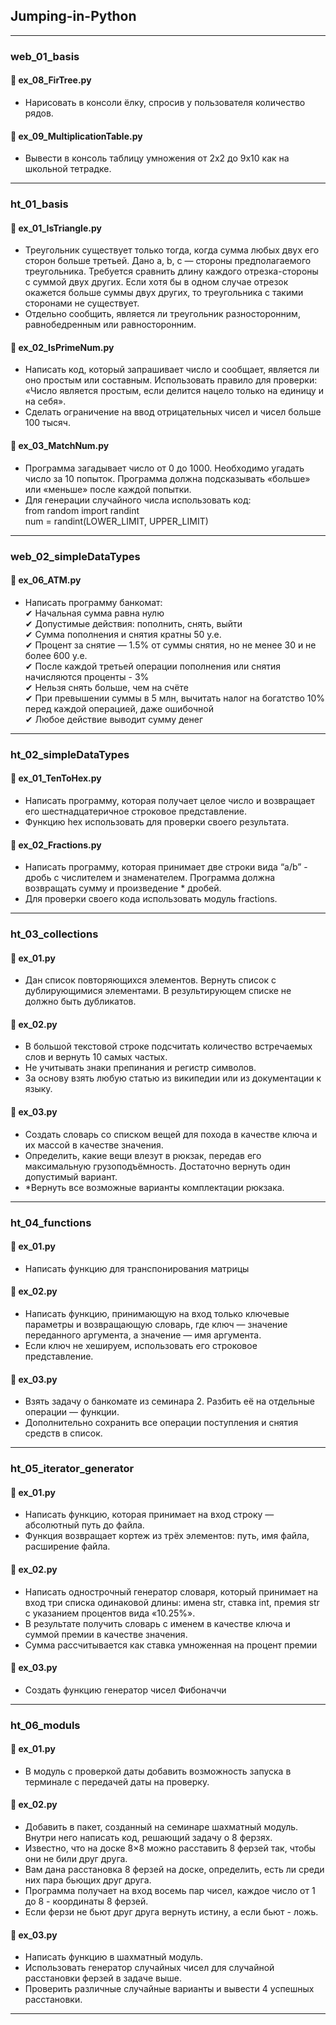 ## Jumping-in-Python

---------------
### web_01_basis 
#### 📌 ex_08_FirTree.py
- Нарисовать в консоли ёлку, спросив у пользователя количество рядов.

#### 📌 ex_09_MultiplicationTable.py
- Вывести в консоль таблицу умножения от 2х2 до 9х10 как на школьной тетрадке.

---------------
### ht_01_basis
#### 📌 ex_01_IsTriangle.py
- Треугольник существует только тогда, когда сумма любых двух его сторон больше
третьей. Дано a, b, c — стороны предполагаемого треугольника. Требуется сравнить
длину каждого отрезка-стороны с суммой двух других. Если хотя бы в одном случае
отрезок окажется больше суммы двух других, то треугольника с такими сторонами не
существует.
- Отдельно сообщить, является ли треугольник разносторонним, равнобедренным или равносторонним.

#### 📌 ex_02_IsPrimeNum.py
- Написать код, который запрашивает число и сообщает, является ли оно простым или составным. Использовать правило для проверки: «Число является простым, если делится нацело только на единицу и на себя».
- Сделать ограничение на ввод отрицательных чисел и чисел больше 100 тысяч.

#### 📌 ex_03_MatchNum.py
- Программа загадывает число от 0 до 1000. Необходимо угадать число за 10 попыток.
Программа должна подсказывать «больше» или «меньше» после каждой попытки.
- Для генерации случайного числа использовать код:   
from random import randint   
num = randint(LOWER_LIMIT, UPPER_LIMIT)

--------------------
### web_02_simpleDataTypes
#### 📌 ex_06_ATM.py
- Написать программу банкомат:  
✔ Начальная сумма равна нулю  
✔ Допустимые действия: пополнить, снять, выйти  
✔ Сумма пополнения и снятия кратны 50 у.е.  
✔ Процент за снятие — 1.5% от суммы снятия, но не менее 30 и не более 600 у.е.  
✔ После каждой третьей операции пополнения или снятия начисляются проценты - 3%  
✔ Нельзя снять больше, чем на счёте  
✔ При превышении суммы в 5 млн, вычитать налог на богатство 10% перед каждой операцией, даже ошибочной    
✔ Любое действие выводит сумму денег

--------------------
### ht_02_simpleDataTypes
#### 📌 ex_01_TenToHex.py
- Написать программу, которая получает целое число и возвращает его шестнадцатеричное строковое представление. 
- Функцию hex использовать для проверки своего результата.
#### 📌 ex_02_Fractions.py
- Написать программу, которая принимает две строки вида “a/b” - дробь с числителем и знаменателем. Программа должна возвращать сумму и произведение * дробей. 
- Для проверки своего кода использовать модуль fractions.

--------------------
### ht_03_collections
#### 📌 ex_01.py
- Дан список повторяющихся элементов. Вернуть список с дублирующимися
элементами. В результирующем списке не должно быть дубликатов.

#### 📌 ex_02.py
- В большой текстовой строке подсчитать количество встречаемых слов и вернуть 10 самых частых.
- Не учитывать знаки препинания и регистр символов.
- За основу взять любую статью из википедии или из документации к языку.

#### 📌 ex_03.py
- Создать словарь со списком вещей для похода в качестве ключа и их массой в качестве значения.
- Определить, какие вещи влезут в рюкзак, передав его максимальную грузоподъёмность. Достаточно вернуть один допустимый вариант.
- *Вернуть все возможные варианты комплектации рюкзака.

--------------------
### ht_04_functions
#### 📌 ex_01.py
- Написать функцию для транспонирования матрицы

#### 📌 ex_02.py
- Написать функцию, принимающую на вход только ключевые параметры и возвращающую словарь, где ключ — значение переданного аргумента, а значение — имя аргумента.
- Если ключ не хешируем, использовать его строковое представление.

#### 📌 ex_03.py
- Взять задачу о банкомате из семинара 2. Разбить её на отдельные операции — функции. 
- Дополнительно сохранить все операции поступления и снятия средств в список.  

--------------------
### ht_05_iterator_generator
#### 📌 ex_01.py
- Написать функцию, которая принимает на вход строку — абсолютный путь до файла.
- Функция возвращает кортеж из трёх элементов: путь, имя файла, расширение файла.

#### 📌 ex_02.py
- Написать однострочный генератор словаря, который принимает на вход три списка одинаковой длины: имена str, ставка int, премия str с указанием процентов вида «10.25%». 
- В результате получить словарь с именем в качестве ключа и суммой премии в качестве значения. 
- Сумма рассчитывается как ставка умноженная на процент премии

#### 📌 ex_03.py
- Создать функцию генератор чисел Фибоначчи

--------------------
### ht_06_moduls
#### 📌 ex_01.py
- В модуль с проверкой даты добавить возможность запуска в терминале с передачей даты на проверку.

#### 📌 ex_02.py
- Добавить в пакет, созданный на семинаре шахматный модуль. Внутри него написать код, решающий задачу о 8 ферзях.
- Известно, что на доске 8×8 можно расставить 8 ферзей так, чтобы они не били друг друга.
- Вам дана расстановка 8 ферзей на доске, определить, есть ли среди них пара бьющих друг друга.
- Программа получает на вход восемь пар чисел, каждое число от 1 до 8 - координаты 8 ферзей.
- Если ферзи не бьют друг друга вернуть истину, а если бьют - ложь.

#### 📌 ex_03.py
- Написать функцию в шахматный модуль.
- Использовать генератор случайных чисел для случайной расстановки ферзей в задаче выше.
- Проверить различные случайные варианты и вывести 4 успешных расстановки.

--------------------
